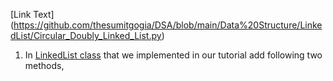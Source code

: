 [Link Text] (https://github.com/thesumitgogia/DSA/blob/main/Data%20Structure/LinkedList/Circular_Doubly_Linked_List.py)


1. In [LinkedList class](https://github.com/codebasics/data-structures-algorithms-python/blob/master/data_structures/3_LinkedList/3_linked_list.py) that we implemented in our tutorial add following two methods,
